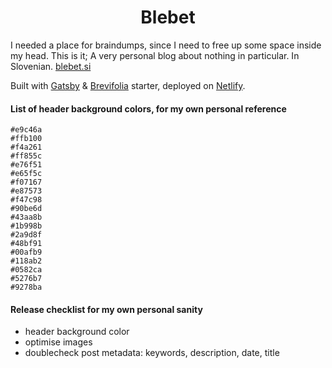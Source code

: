 <h1 align="center">
  Blebet
</h1>

I needed a place for braindumps, since I need to free up some space inside my head. This is it; A very personal blog about nothing in particular. In Slovenian. [blebet.si](https://www.blebet.si)

Built with [Gatsby](https://www.gatsbyjs.org/) & [Brevifolia](https://www.gatsbyjs.org/starters/kendallstrautman/brevifolia-gatsby-forestry/) starter, deployed on [Netlify](https://www.netlify.com/).

#### List of header background colors, for my own personal reference

```
#e9c46a
#ffb100
#f4a261
#ff855c
#e76f51
#e65f5c
#f07167
#e87573
#f47c98
#90be6d
#43aa8b
#1b998b
#2a9d8f
#48bf91
#00afb9
#118ab2
#0582ca
#5276b7
#9278ba
```

#### Release checklist for my own personal sanity

- header background color
- optimise images
- doublecheck post metadata: keywords, description, date, title

